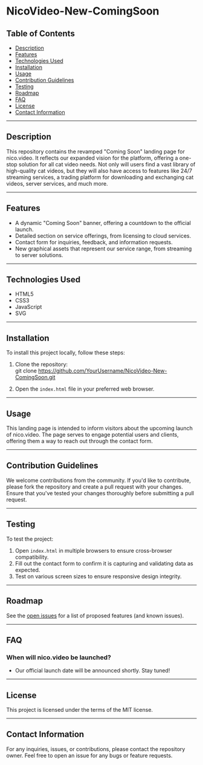 # NicoVideo-New-ComingSoon

## Table of Contents

- [Description](#description)
- [Features](#features)
- [Technologies Used](#technologies-used)
- [Installation](#installation)
- [Usage](#usage)
- [Contribution Guidelines](#contribution-guidelines)
- [Testing](#testing)
- [Roadmap](#roadmap)
- [FAQ](#faq)
- [License](#license)
- [Contact Information](#contact-information)

---

## Description

This repository contains the revamped "Coming Soon" landing page for nico.video. It reflects our expanded vision for the platform, offering a one-stop solution for all cat video needs. Not only will users find a vast library of high-quality cat videos, but they will also have access to features like 24/7 streaming services, a trading platform for downloading and exchanging cat videos, server services, and much more.

---

## Features

- A dynamic "Coming Soon" banner, offering a countdown to the official launch.
- Detailed section on service offerings, from licensing to cloud services.
- Contact form for inquiries, feedback, and information requests.
- New graphical assets that represent our service range, from streaming to server solutions.

---

## Technologies Used

- HTML5
- CSS3
- JavaScript
- SVG

---

## Installation

To install this project locally, follow these steps:

1. Clone the repository:  
git clone https://github.com/YourUsername/NicoVideo-New-ComingSoon.git


2. Open the `index.html` file in your preferred web browser.

---

## Usage

This landing page is intended to inform visitors about the upcoming launch of nico.video. The page serves to engage potential users and clients, offering them a way to reach out through the contact form.

---

## Contribution Guidelines

We welcome contributions from the community. If you'd like to contribute, please fork the repository and create a pull request with your changes. Ensure that you've tested your changes thoroughly before submitting a pull request.

---

## Testing

To test the project:

1. Open `index.html` in multiple browsers to ensure cross-browser compatibility.
2. Fill out the contact form to confirm it is capturing and validating data as expected.
3. Test on various screen sizes to ensure responsive design integrity.

---

## Roadmap

See the [open issues](https://github.com/YourUsername/NicoVideo-New-ComingSoon/issues) for a list of proposed features (and known issues).

---

## FAQ

### When will nico.video be launched?

- Our official launch date will be announced shortly. Stay tuned!

---

## License

This project is licensed under the terms of the MIT license.

---

## Contact Information

For any inquiries, issues, or contributions, please contact the repository owner. Feel free to open an issue for any bugs or feature requests.

